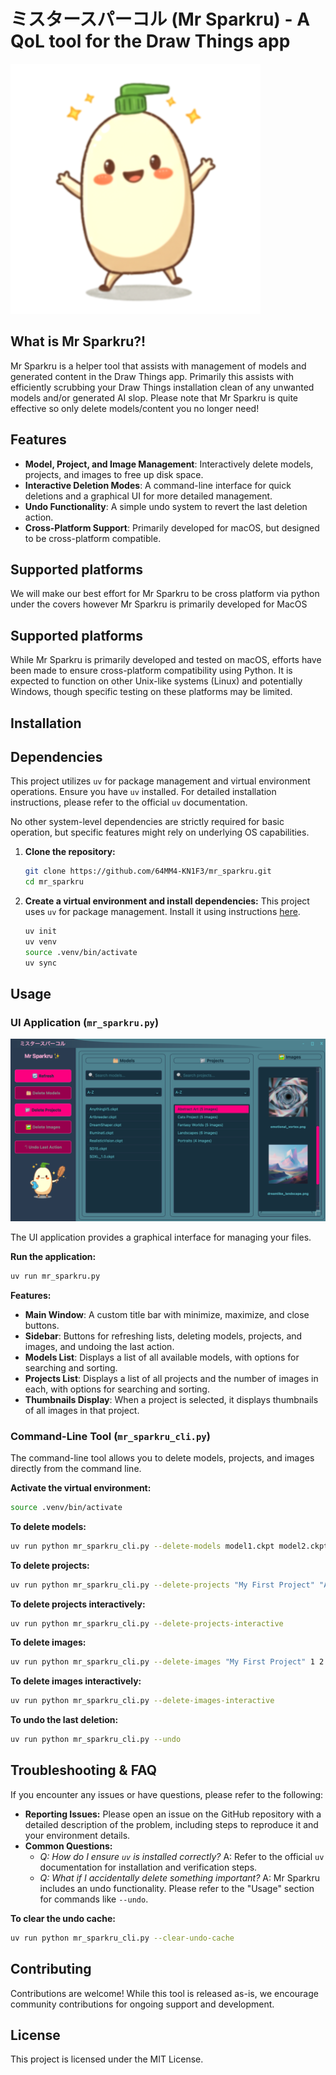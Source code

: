 # ミスタースパーコル (Mr Sparkru) - A QoL tool for the Draw Things app

![Mr. Sparkru](./images/ms_03.png)

## What is Mr Sparkru?!

Mr Sparkru is a helper tool that assists with management of models and generated content in the Draw Things app. Primarily this assists with efficiently scrubbing your Draw Things installation clean of any unwanted models and/or generated AI slop. Please note that Mr Sparkru is quite effective so only delete models/content you no longer need!

## Features

*   **Model, Project, and Image Management**: Interactively delete models, projects, and images to free up disk space.
*   **Interactive Deletion Modes**: A command-line interface for quick deletions and a graphical UI for more detailed management.
*   **Undo Functionality**: A simple undo system to revert the last deletion action.
*   **Cross-Platform Support**: Primarily developed for macOS, but designed to be cross-platform compatible.

## Supported platforms

We will make our best effort for Mr Sparkru to be cross platform via python under the covers however Mr Sparkru is primarily developed for MacOS
## Supported platforms

While Mr Sparkru is primarily developed and tested on macOS, efforts have been made to ensure cross-platform compatibility using Python. It is expected to function on other Unix-like systems (Linux) and potentially Windows, though specific testing on these platforms may be limited.

## Installation
## Dependencies

This project utilizes `uv` for package management and virtual environment operations. Ensure you have `uv` installed. For detailed installation instructions, please refer to the official `uv` documentation.

No other system-level dependencies are strictly required for basic operation, but specific features might rely on underlying OS capabilities.

1.  **Clone the repository:**
    ```bash
    git clone https://github.com/64MM4-KN1F3/mr_sparkru.git
    cd mr_sparkru
    ```
2.  **Create a virtual environment and install dependencies:**
    This project uses `uv` for package management. Install it using instructions [here](https://docs.astral.sh/uv/).
    ```bash
    uv init
    uv venv
    source .venv/bin/activate
    uv sync
    ```

## Usage

### UI Application (`mr_sparkru.py`)

![Mr. Sparkru](./mr_sparkru_screenshot.png)

The UI application provides a graphical interface for managing your files.

**Run the application:**
```bash
uv run mr_sparkru.py
```

**Features:**
*   **Main Window**: A custom title bar with minimize, maximize, and close buttons.
*   **Sidebar**: Buttons for refreshing lists, deleting models, projects, and images, and undoing the last action.
*   **Models List**: Displays a list of all available models, with options for searching and sorting.
*   **Projects List**: Displays a list of all projects and the number of images in each, with options for searching and sorting.
*   **Thumbnails Display**: When a project is selected, it displays thumbnails of all images in that project.

### Command-Line Tool (`mr_sparkru_cli.py`)

The command-line tool allows you to delete models, projects, and images directly from the command line.

**Activate the virtual environment:**
```bash
source .venv/bin/activate
```

**To delete models:**
```bash
uv run python mr_sparkru_cli.py --delete-models model1.ckpt model2.ckpt
```

**To delete projects:**
```bash
uv run python mr_sparkru_cli.py --delete-projects "My First Project" "Another Project"
```

**To delete projects interactively:**
```bash
uv run python mr_sparkru_cli.py --delete-projects-interactive
```

**To delete images:**
```bash
uv run python mr_sparkru_cli.py --delete-images "My First Project" 1 2 3
```

**To delete images interactively:**
```bash
uv run python mr_sparkru_cli.py --delete-images-interactive
```

**To undo the last deletion:**
```bash
uv run python mr_sparkru_cli.py --undo
```
## Troubleshooting & FAQ

If you encounter any issues or have questions, please refer to the following:

*   **Reporting Issues:** Please open an issue on the GitHub repository with a detailed description of the problem, including steps to reproduce it and your environment details.
*   **Common Questions:**
    *   *Q: How do I ensure `uv` is installed correctly?*
        A: Refer to the official `uv` documentation for installation and verification steps.
    *   *Q: What if I accidentally delete something important?*
        A: Mr Sparkru includes an undo functionality. Please refer to the "Usage" section for commands like `--undo`.


**To clear the undo cache:**
```bash
uv run python mr_sparkru_cli.py --clear-undo-cache
```

## Contributing

Contributions are welcome! While this tool is released as-is, we encourage community contributions for ongoing support and development.

## License

This project is licensed under the MIT License.